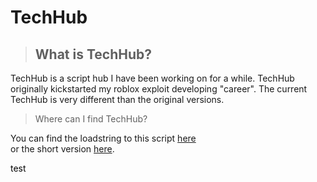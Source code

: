 # TechHub 

> ## What is TechHub?

TechHub is a script hub I have been working on for a while. 
TechHub originally kickstarted my roblox exploit developing "career". 
The current TechHub is very different than the original versions.

> Where can I find TechHub?

You can find the loadstring to this script [here](script/loadstring.lua)<br>
                      or the short version [here](script/short%20loadstring.lua).

<p style = 'color: black;'>test</p>
